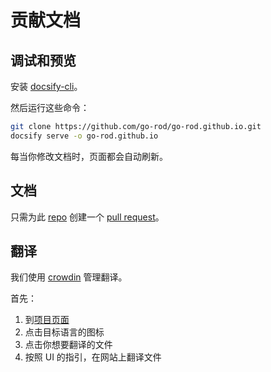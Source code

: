 # 贡献文档

## 调试和预览

安装 [docsify-cli](https://docsify.js.org/#/quickstart)。

然后运行这些命令：

```bash
git clone https://github.com/go-rod/go-rod.github.io.git
docsify serve -o go-rod.github.io
```

每当你修改文档时，页面都会自动刷新。

## 文档

只需为此 [repo](https://github.com/go-rod/go-rod.github.io.git) 创建一个 [pull request](https://docs.github.com/en/github/collaborating-with-issues-and-pull-requests/about-pull-requests)。

## 翻译

我们使用 [crowdin](https://crowdin.com/) 管理翻译。

首先：

1. 到[项目页面](https://crowdin.com/project/go-rod)
2. 点击目标语言的图标
3. 点击你想要翻译的文件
4. 按照 UI 的指引，在网站上翻译文件
